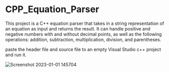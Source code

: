 # CPP_Equation_Parser

This project is a C++ equation parser that takes in a string representation of an equation as input and returns the result. It can handle positive and negative numbers with and without decimal points, as well as the following operations: addition, subtraction, multiplication, division, and parentheses.

paste the header file and source file to an empty Visual Studio c++ project and run it.

![Screenshot 2023-01-01 145704](https://user-images.githubusercontent.com/121691820/210171248-ab37cd64-9567-4b2f-9fae-0fb1d3290c9a.png)
